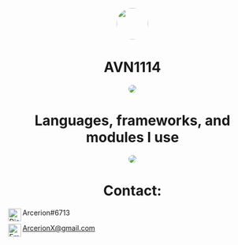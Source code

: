 <p align="center">
    <img style="border-radius: 100px" width="64" height="64" src="https://o.remove.bg/downloads/3042dc4b-6542-48f4-88d4-e2b568955812/60945964-removebg-preview.png">
</p>
<h1 align="center">AVN1114</h1>

<p align="center">
    <img style="border-radius: 100px" src="https://github-readme-stats.vercel.app/api?username=AVN1114&count_private=true&show_icons=true&include_all_commits=true">
</p>

<h1 align="center">Languages, frameworks, and modules I use</h1>
<p align="center">
    <img style="border-radius: 100px" src="https://nimbus-screenshots.s3.amazonaws.com/s/802a3cd5bf0476ab4660f840ca13adcd.png">
</p>
<h1 align="center">Contact:</h1>
<img align="left" alt="Discord" width="26px" src="https://discord.com/assets/07dca80a102d4149e9736d4b162cff6f.ico" /> Arcerion#6713
<br />

<img align="left" alt="Email" width="26px" src="https://i.pinimg.com/236x/18/bc/21/18bc212b9eddf141fab6664bc754f72b.jpg" /> [ArcerionX@gmail.com](mailto:ArcerionX@gmail.com)

